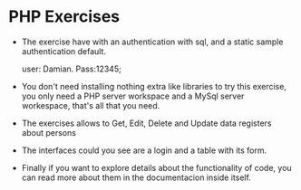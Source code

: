 # PHP Exercises
 - The exercise have with an authentication with sql, and a static sample authentication default. 
 
    user: Damian. Pass:12345;

 - You don't need installing nothing extra like libraries to try this exercise, you only need a PHP server workspace and a MySql server workespace, that's all that you need.
 - The exercises allows to Get, Edit, Delete and Update data registers about persons
 - The interfaces could you see are a login and a table with its form.
 - Finally if you want to explore details about the functionality of code, you can read more about them in the documentacion inside itself.

